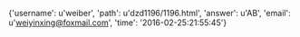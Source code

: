 {'username': u'weiber', 'path': u'dzd1196/1196.html', 'answer': u'AB', 'email': u'weiyinxing@foxmail.com', 'time': '2016-02-25:21:55:45'}